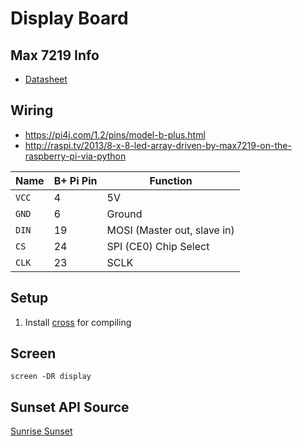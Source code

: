 # Display Board

## Max 7219 Info
* [Datasheet](https://datasheets.maximintegrated.com/en/ds/MAX7219-MAX7221.pdf)

## Wiring
* <https://pi4j.com/1.2/pins/model-b-plus.html>
* <http://raspi.tv/2013/8-x-8-led-array-driven-by-max7219-on-the-raspberry-pi-via-python>

| Name  | B+ Pi Pin | Function                    |
|-------|-----------|-----------------------------|
| `VCC` | 4         | 5V                          |
| `GND` | 6         | Ground                      |
| `DIN` | 19        | MOSI (Master out, slave in) |
| `CS`  | 24        | SPI (CE0) Chip Select       |
| `CLK` | 23        | SCLK                        |

## Setup
1. Install [cross](https://github.com/cross-rs/cross) for compiling

## Screen
`screen -DR display`

## Sunset API Source
[Sunrise Sunset](https://sunrise-sunset.org/)